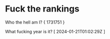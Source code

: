 # Fuck the rankings

Who the hell am I?
{ 1731751 }

What fucking year is it?
[ 2024-01-21T01:02:29Z ]
